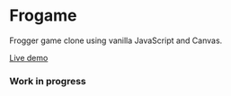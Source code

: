 # Frogame
Frogger game clone using vanilla JavaScript and Canvas.

[Live demo](https://naughty-khorana-e7152e.netlify.app)

### Work in progress